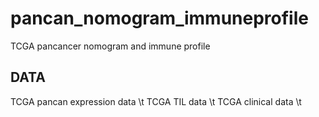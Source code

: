 # pancan_nomogram_immuneprofile
TCGA pancancer nomogram and immune profile
## DATA
TCGA pancan expression data \t
TCGA TIL data \t
TCGA clinical data \t
 
